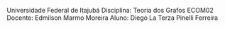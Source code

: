 Universidade Federal de Itajubá
Disciplina: Teoria dos Grafos ECOM02
Docente: Edmilson Marmo Moreira
Aluno: Diego La Terza Pinelli Ferreira
